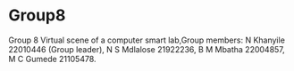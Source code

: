 # Group8
Group 8 Virtual scene of a computer smart lab,Group members: N Khanyile 22010446 (Group leader), N S Mdlalose 21922236, B M Mbatha 22004857, M C Gumede 21105478.
